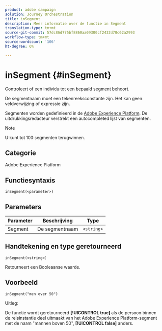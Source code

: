 ```yaml
---
product: adobe campaign
solution: Journey Orchestration
title: inSegment
description: Meer informatie over de functie in Segment
translation-type: tm+mt
source-git-commit: 57dc86d775bf8860aa09300cf2432d70c62a2993
workflow-type: tm+mt
source-wordcount: '106'
ht-degree: 6%

---
```



# inSegment {#inSegment}

Controleert of een individu tot een bepaald segment behoort.

De segmentnaam moet een tekenreeksconstante zijn. Het kan geen veldverwijzing of expressie zijn.

Segmenten worden gedefinieerd in de [Adobe Experience Platform](https://platform.adobe.com/segment/overview). De uitdrukkingsredacteur verstrekt een autocompleted lijst van segmenten.

>[!NOTE]
>
>U kunt tot 100 segmenten terugwinnen.

## Categorie

Adobe Experience Platform

## Functiesyntaxis

`inSegment(<parameter>)`

## Parameters

| Parameter | Beschrijving | Type |
|--- |--- |--- |
| Segment | De segmentnaam | `<string>` |

## Handtekening en type geretourneerd

`inSegment(<string>)`

Retourneert een Booleaanse waarde.

## Voorbeeld

`inSegment("men over 50")`

Uitleg:

De functie wordt geretourneerd **[!UICONTROL true]** als de persoon binnen de reisinstantie deel uitmaakt van het Adobe Experience Platform-segment met de naam &quot;mannen boven 50&quot;, **[!UICONTROL false]** anders.
